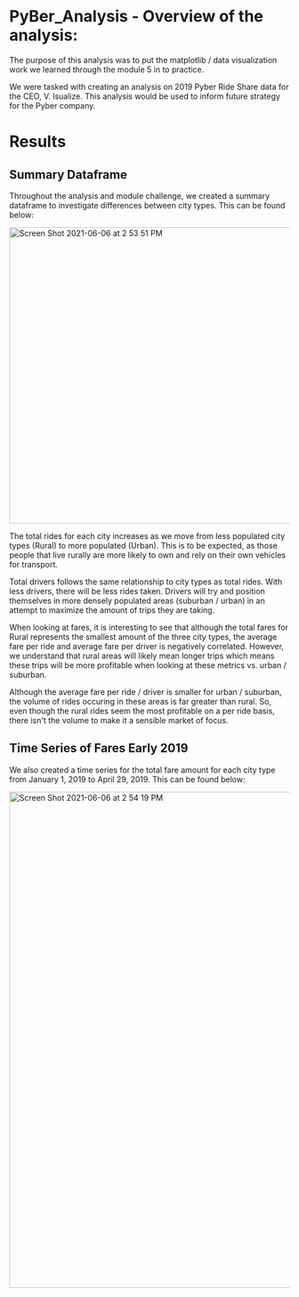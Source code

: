 # PyBer_Analysis - Overview of the analysis:
The purpose of this analysis was to put the matplotlib / data visualization work we learned through the module 5 in to practice.

We were tasked with creating an analysis on 2019 Pyber Ride Share data for the CEO, V. Isualize. This analysis would be used to inform future strategy for the Pyber company.

# Results

## Summary Dataframe

Throughout the analysis and module challenge, we created a summary dataframe to investigate differences between city types. This can be found below:

<img width="532" alt="Screen Shot 2021-06-06 at 2 53 51 PM" src="https://user-images.githubusercontent.com/46773181/120941343-050df080-c6d7-11eb-9482-b88150aa1a39.png">

The total rides for each city increases as we move from less populated city types (Rural) to more populated (Urban). This is to be expected, as those people that live rurally are more likely to own and rely on their own vehicles for transport.

Total drivers follows the same relationship to city types as total rides. With less drivers, there will be less rides taken. Drivers will try and position themselves in more densely populated areas (suburban / urban) in an attempt to maximize the amount of trips they are taking.

When looking at fares, it is interesting to see that although the total fares for Rural represents the smallest amount of the three city types, the average fare per ride and average fare per driver is negatively correlated. However, we understand that rural areas will likely mean longer trips which means these trips will be more profitable when looking at these metrics vs. urban / suburban.

Although the average fare per ride / driver is smaller for urban / suburban, the volume of rides occuring in these areas is far greater than rural. So, even though the rural rides seem the most profitable on a per ride basis, there isn't the volume to make it a sensible market of focus.

## Time Series of Fares Early 2019

We also created a time series for the total fare amount for each city type from January 1, 2019 to April 29, 2019. This can be found below:

<img width="891" alt="Screen Shot 2021-06-06 at 2 54 19 PM" src="https://user-images.githubusercontent.com/46773181/120941351-1525d000-c6d7-11eb-95d9-196ee4638dad.png">


